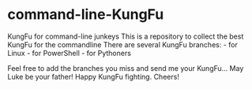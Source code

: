 # command-line-KungFu
KungFu for command-line junkeys
This is a repository to collect the best KungFu for the commandline
There are several KungFu branches:
                                   - for Linux
                                   - for PowerShell
                                   - for Pythoners

Feel free to add the branches you miss and send me your KungFu...
May Luke be your father!
Happy KungFu fighting.
Cheers!
